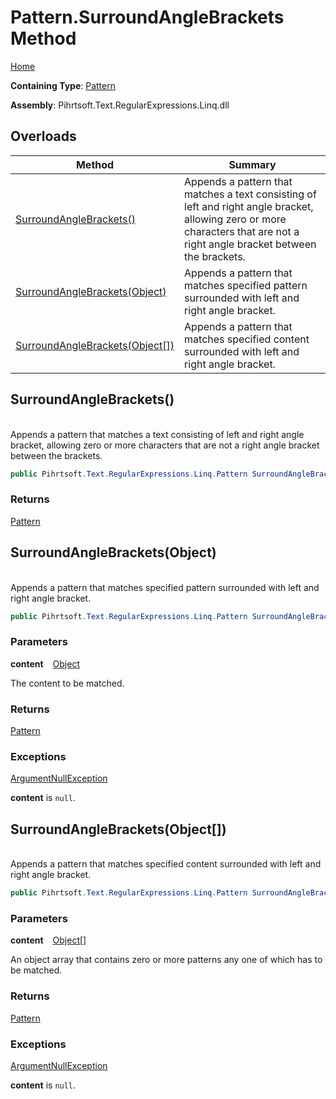# Pattern\.SurroundAngleBrackets Method

[Home](../../../../../../README.md)

**Containing Type**: [Pattern](../README.md)

**Assembly**: Pihrtsoft\.Text\.RegularExpressions\.Linq\.dll

## Overloads

| Method | Summary |
| ------ | ------- |
| [SurroundAngleBrackets()](#Pihrtsoft_Text_RegularExpressions_Linq_Pattern_SurroundAngleBrackets) | Appends a pattern that matches a text consisting of left and right angle bracket, allowing zero or more characters that are not a right angle bracket between the brackets\. |
| [SurroundAngleBrackets(Object)](#Pihrtsoft_Text_RegularExpressions_Linq_Pattern_SurroundAngleBrackets_System_Object_) | Appends a pattern that matches specified pattern surrounded with left and right angle bracket\. |
| [SurroundAngleBrackets(Object\[\])](#Pihrtsoft_Text_RegularExpressions_Linq_Pattern_SurroundAngleBrackets_System_Object___) | Appends a pattern that matches specified content surrounded with left and right angle bracket\. |

## SurroundAngleBrackets\(\) <a id="Pihrtsoft_Text_RegularExpressions_Linq_Pattern_SurroundAngleBrackets"></a>

\
Appends a pattern that matches a text consisting of left and right angle bracket, allowing zero or more characters that are not a right angle bracket between the brackets\.

```csharp
public Pihrtsoft.Text.RegularExpressions.Linq.Pattern SurroundAngleBrackets()
```

### Returns

[Pattern](../README.md)

## SurroundAngleBrackets\(Object\) <a id="Pihrtsoft_Text_RegularExpressions_Linq_Pattern_SurroundAngleBrackets_System_Object_"></a>

\
Appends a pattern that matches specified pattern surrounded with left and right angle bracket\.

```csharp
public Pihrtsoft.Text.RegularExpressions.Linq.Pattern SurroundAngleBrackets(object content)
```

### Parameters

**content** &ensp; [Object](https://docs.microsoft.com/en-us/dotnet/api/system.object)

The content to be matched\.

### Returns

[Pattern](../README.md)

### Exceptions

[ArgumentNullException](https://docs.microsoft.com/en-us/dotnet/api/system.argumentnullexception)

**content** is `null`\.

## SurroundAngleBrackets\(Object\[\]\) <a id="Pihrtsoft_Text_RegularExpressions_Linq_Pattern_SurroundAngleBrackets_System_Object___"></a>

\
Appends a pattern that matches specified content surrounded with left and right angle bracket\.

```csharp
public Pihrtsoft.Text.RegularExpressions.Linq.Pattern SurroundAngleBrackets(params object[] content)
```

### Parameters

**content** &ensp; [Object](https://docs.microsoft.com/en-us/dotnet/api/system.object)\[\]

An object array that contains zero or more patterns any one of which has to be matched\.

### Returns

[Pattern](../README.md)

### Exceptions

[ArgumentNullException](https://docs.microsoft.com/en-us/dotnet/api/system.argumentnullexception)

**content** is `null`\.

